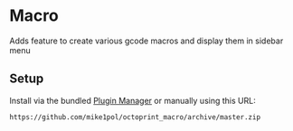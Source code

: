 # Macro
Adds feature to create various gcode macros and display them in sidebar menu

## Setup

Install via the bundled [Plugin Manager](https://docs.octoprint.org/en/master/bundledplugins/pluginmanager.html)
or manually using this URL:

    https://github.com/mike1pol/octoprint_macro/archive/master.zip

